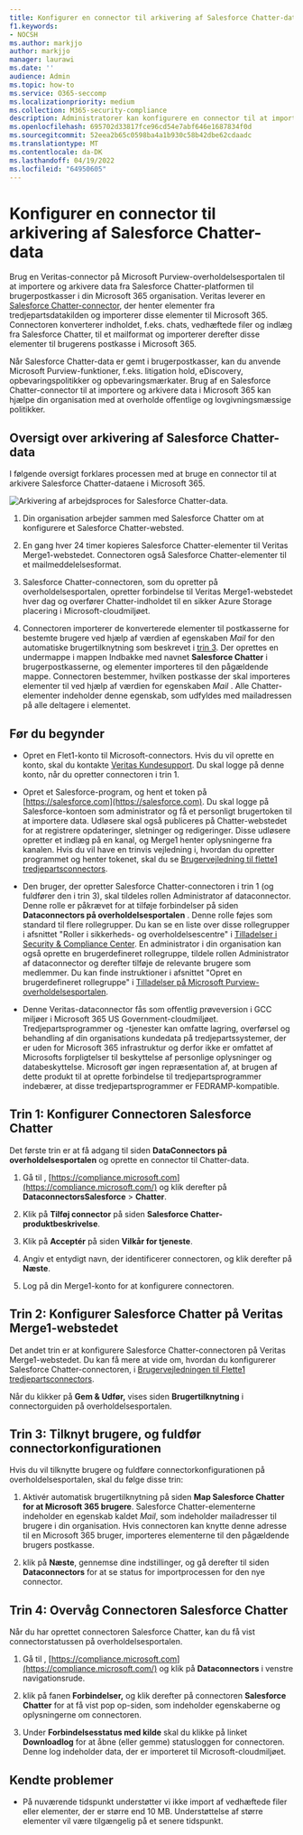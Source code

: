 ```yaml
---
title: Konfigurer en connector til arkivering af Salesforce Chatter-data i Microsoft 365
f1.keywords:
- NOCSH
ms.author: markjjo
author: markjjo
manager: laurawi
ms.date: ''
audience: Admin
ms.topic: how-to
ms.service: O365-seccomp
ms.localizationpriority: medium
ms.collection: M365-security-compliance
description: Administratorer kan konfigurere en connector til at importere og arkivere Salesforce Chatter-data fra Veritas til Microsoft 365. Med denne connector kan du arkivere data fra datakilder fra tredjepart i Microsoft 365. Når du har arkiveret disse data, kan du bruge funktioner til overholdelse af angivne standarder, f.eks. juridisk bevarelse, indholdssøgning og opbevaringspolitikker til at administrere tredjepartsdata.
ms.openlocfilehash: 695702d33817fce96cd54e7abf646e1687834f0d
ms.sourcegitcommit: 52eea2b65c0598ba4a1b930c58b42dbe62cdaadc
ms.translationtype: MT
ms.contentlocale: da-DK
ms.lasthandoff: 04/19/2022
ms.locfileid: "64950605"
---
```

# <a name="set-up-a-connector-to-archive-salesforce-chatter-data"></a>Konfigurer en connector til arkivering af Salesforce Chatter-data

Brug en Veritas-connector på Microsoft Purview-overholdelsesportalen til at importere og arkivere data fra Salesforce Chatter-platformen til brugerpostkasser i din Microsoft 365 organisation. Veritas leverer en [Salesforce Chatter-connector](http://globanet.com/chatter/), der henter elementer fra tredjepartsdatakilden og importerer disse elementer til Microsoft 365. Connectoren konverterer indholdet, f.eks. chats, vedhæftede filer og indlæg fra Salesforce Chatter, til et mailformat og importerer derefter disse elementer til brugerens postkasse i Microsoft 365.

Når Salesforce Chatter-data er gemt i brugerpostkasser, kan du anvende Microsoft Purview-funktioner, f.eks. litigation hold, eDiscovery, opbevaringspolitikker og opbevaringsmærkater. Brug af en Salesforce Chatter-connector til at importere og arkivere data i Microsoft 365 kan hjælpe din organisation med at overholde offentlige og lovgivningsmæssige politikker.

## <a name="overview-of-archiving-salesforce-chatter-data"></a>Oversigt over arkivering af Salesforce Chatter-data

I følgende oversigt forklares processen med at bruge en connector til at arkivere Salesforce Chatter-dataene i Microsoft 365.

![Arkivering af arbejdsproces for Salesforce Chatter-data.](../media/SalesforceChatterConnectorWorkflow.png)

1. Din organisation arbejder sammen med Salesforce Chatter om at konfigurere et Salesforce Chatter-websted.

2. En gang hver 24 timer kopieres Salesforce Chatter-elementer til Veritas Merge1-webstedet. Connectoren også Salesforce Chatter-elementer til et mailmeddelelsesformat.

3. Salesforce Chatter-connectoren, som du opretter på overholdelsesportalen, opretter forbindelse til Veritas Merge1-webstedet hver dag og overfører Chatter-indholdet til en sikker Azure Storage placering i Microsoft-cloudmiljøet.

4. Connectoren importerer de konverterede elementer til postkasserne for bestemte brugere ved hjælp af værdien af egenskaben *Mail* for den automatiske brugertilknytning som beskrevet i [trin 3](#step-3-map-users-and-complete-the-connector-setup). Der oprettes en undermappe i mappen Indbakke med navnet **Salesforce Chatter** i brugerpostkasserne, og elementer importeres til den pågældende mappe. Connectoren bestemmer, hvilken postkasse der skal importeres elementer til ved hjælp af værdien for egenskaben *Mail* . Alle Chatter-elementer indeholder denne egenskab, som udfyldes med mailadressen på alle deltagere i elementet.

## <a name="before-you-begin"></a>Før du begynder

- Opret en Flet1-konto til Microsoft-connectors. Hvis du vil oprette en konto, skal du kontakte [Veritas Kundesupport](https://www.veritas.com/content/support/). Du skal logge på denne konto, når du opretter connectoren i trin 1.

- Opret et Salesforce-program, og hent et token på [https://salesforce.com](https://salesforce.com). Du skal logge på Salesforce-kontoen som administrator og få et personligt brugertoken til at importere data. Udløsere skal også publiceres på Chatter-webstedet for at registrere opdateringer, sletninger og redigeringer. Disse udløsere opretter et indlæg på en kanal, og Merge1 henter oplysningerne fra kanalen. Hvis du vil have en trinvis vejledning i, hvordan du opretter programmet og henter tokenet, skal du se [Brugervejledning til flette1 tredjepartsconnectors](https://docs.ms.merge1.globanetportal.com/Merge1%20Third-Party%20Connectors%20SalesForce%20Chatter%20User%20Guide%20.pdf).

- Den bruger, der opretter Salesforce Chatter-connectoren i trin 1 (og fuldfører den i trin 3), skal tildeles rollen Administrator af dataconnector. Denne rolle er påkrævet for at tilføje forbindelser på siden **Dataconnectors på overholdelsesportalen** . Denne rolle føjes som standard til flere rollegrupper. Du kan se en liste over disse rollegrupper i afsnittet "Roller i sikkerheds- og overholdelsescentre" i [Tilladelser i Security & Compliance Center](../security/office-365-security/permissions-in-the-security-and-compliance-center.md#roles-in-the-security--compliance-center). En administrator i din organisation kan også oprette en brugerdefineret rollegruppe, tildele rollen Administrator af dataconnector og derefter tilføje de relevante brugere som medlemmer. Du kan finde instruktioner i afsnittet "Opret en brugerdefineret rollegruppe" i [Tilladelser på Microsoft Purview-overholdelsesportalen](microsoft-365-compliance-center-permissions.md#create-a-custom-role-group).

- Denne Veritas-dataconnector fås som offentlig prøveversion i GCC miljøer i Microsoft 365 US Government-cloudmiljøet. Tredjepartsprogrammer og -tjenester kan omfatte lagring, overførsel og behandling af din organisations kundedata på tredjepartssystemer, der er uden for Microsoft 365 infrastruktur og derfor ikke er omfattet af Microsofts forpligtelser til beskyttelse af personlige oplysninger og databeskyttelse. Microsoft gør ingen repræsentation af, at brugen af dette produkt til at oprette forbindelse til tredjepartsprogrammer indebærer, at disse tredjepartsprogrammer er FEDRAMP-kompatible.

## <a name="step-1-set-up-the-salesforce-chatter-connector"></a>Trin 1: Konfigurer Connectoren Salesforce Chatter

Det første trin er at få adgang til siden **DataConnectors på overholdelsesportalen** og oprette en connector til Chatter-data.

1. Gå til , [https://compliance.microsoft.com](https://compliance.microsoft.com/) og klik derefter på **DataconnectorsSalesforce** >  **Chatter**.

2. Klik på **Tilføj connector** på siden **Salesforce Chatter-produktbeskrivelse**.

3. Klik på **Acceptér** på siden **Vilkår for tjeneste**.

4. Angiv et entydigt navn, der identificerer connectoren, og klik derefter på **Næste**.

5. Log på din Merge1-konto for at konfigurere connectoren.

## <a name="step-2-configure-the-salesforce-chatter-on-the-veritas-merge1-site"></a>Trin 2: Konfigurer Salesforce Chatter på Veritas Merge1-webstedet

Det andet trin er at konfigurere Salesforce Chatter-connectoren på Veritas Merge1-webstedet. Du kan få mere at vide om, hvordan du konfigurerer Salesforce Chatter-connectoren, i [Brugervejledningen til Flette1 tredjepartsconnectors](https://docs.ms.merge1.globanetportal.com/Merge1%20Third-Party%20Connectors%20SalesForce%20Chatter%20User%20Guide%20.pdf).

Når du klikker på **Gem & Udfør,** vises siden **Brugertilknytning** i connectorguiden på overholdelsesportalen.

## <a name="step-3-map-users-and-complete-the-connector-setup"></a>Trin 3: Tilknyt brugere, og fuldfør connectorkonfigurationen

Hvis du vil tilknytte brugere og fuldføre connectorkonfigurationen på overholdelsesportalen, skal du følge disse trin:

1. Aktivér automatisk brugertilknytning på siden **Map Salesforce Chatter for at Microsoft 365 brugere**. Salesforce Chatter-elementerne indeholder en egenskab kaldet *Mail*, som indeholder mailadresser til brugere i din organisation. Hvis connectoren kan knytte denne adresse til en Microsoft 365 bruger, importeres elementerne til den pågældende brugers postkasse.

2. klik på **Næste**, gennemse dine indstillinger, og gå derefter til siden **Dataconnectors** for at se status for importprocessen for den nye connector.

## <a name="step-4-monitor-the-salesforce-chatter-connector"></a>Trin 4: Overvåg Connectoren Salesforce Chatter

Når du har oprettet connectoren Salesforce Chatter, kan du få vist connectorstatussen på overholdelsesportalen.

1. Gå til , [https://compliance.microsoft.com](https://compliance.microsoft.com/) og klik på **Dataconnectors** i venstre navigationsrude.

2. klik på fanen **Forbindelser,** og klik derefter på connectoren **Salesforce Chatter** for at få vist pop op-siden, som indeholder egenskaberne og oplysningerne om connectoren.

3. Under **Forbindelsesstatus med kilde** skal du klikke på linket **Downloadlog** for at åbne (eller gemme) statusloggen for connectoren. Denne log indeholder data, der er importeret til Microsoft-cloudmiljøet.

## <a name="known-issues"></a>Kendte problemer

- På nuværende tidspunkt understøtter vi ikke import af vedhæftede filer eller elementer, der er større end 10 MB. Understøttelse af større elementer vil være tilgængelig på et senere tidspunkt.